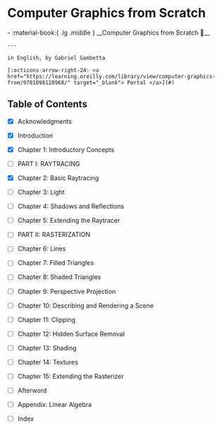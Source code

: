 # Computer Graphics from Scratch
<div class="grid cards" markdown>
-   :material-book:{ .lg .middle } __Computer Graphics from Scratch 🎯__

    ---

    in English, by Gabriel Gambetta

    [:octicons-arrow-right-24: <a href="https://learning.oreilly.com/library/view/computer-graphics-from/9781098128968/" target="_blank"> Portal </a>](#)

</div>

## Table of Contents

- [x] Acknowledgments
- [x] Introduction
- [x] Chapter 1: Introductory Concepts
- [ ] PART I: RAYTRACING
- [x] Chapter 2: Basic Raytracing
- [ ] Chapter 3: Light
- [ ] Chapter 4: Shadows and Reflections
- [ ] Chapter 5: Extending the Raytracer
- [ ] PART II: RASTERIZATION
- [ ] Chapter 6: Lines
- [ ] Chapter 7: Filled Triangles
- [ ] Chapter 8: Shaded Triangles
- [ ] Chapter 9: Perspective Projection
- [ ] Chapter 10: Describing and Rendering a Scene
- [ ] Chapter 11: Clipping
- [ ] Chapter 12: Hidden Surface Removal
- [ ] Chapter 13: Shading
- [ ] Chapter 14: Textures
- [ ] Chapter 15: Extending the Rasterizer
- [ ] Afterword
- [ ] Appendix: Linear Algebra
- [ ] Index


